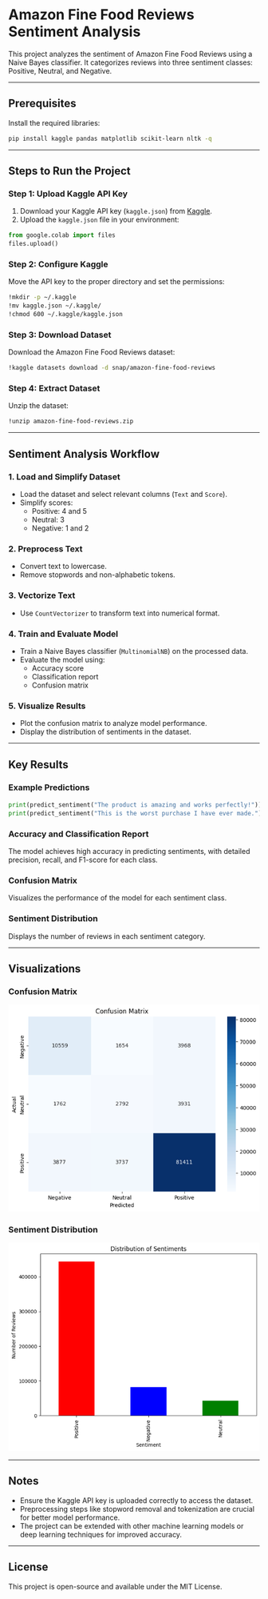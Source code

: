 # Amazon Fine Food Reviews Sentiment Analysis

This project analyzes the sentiment of Amazon Fine Food Reviews using a Naive Bayes classifier. It categorizes reviews into three sentiment classes: Positive, Neutral, and Negative.

---

## Prerequisites

Install the required libraries:

```bash
pip install kaggle pandas matplotlib scikit-learn nltk -q
```

---

## Steps to Run the Project

### Step 1: Upload Kaggle API Key

1. Download your Kaggle API key (`kaggle.json`) from [Kaggle](https://www.kaggle.com/account).
2. Upload the `kaggle.json` file in your environment:

```python
from google.colab import files
files.upload()
```

### Step 2: Configure Kaggle

Move the API key to the proper directory and set the permissions:

```bash
!mkdir -p ~/.kaggle
!mv kaggle.json ~/.kaggle/
!chmod 600 ~/.kaggle/kaggle.json
```

### Step 3: Download Dataset

Download the Amazon Fine Food Reviews dataset:

```bash
!kaggle datasets download -d snap/amazon-fine-food-reviews
```

### Step 4: Extract Dataset

Unzip the dataset:

```bash
!unzip amazon-fine-food-reviews.zip
```

---

## Sentiment Analysis Workflow

### 1. Load and Simplify Dataset

- Load the dataset and select relevant columns (`Text` and `Score`).
- Simplify scores:
  - Positive: 4 and 5
  - Neutral: 3
  - Negative: 1 and 2

### 2. Preprocess Text

- Convert text to lowercase.
- Remove stopwords and non-alphabetic tokens.

### 3. Vectorize Text

- Use `CountVectorizer` to transform text into numerical format.

### 4. Train and Evaluate Model

- Train a Naive Bayes classifier (`MultinomialNB`) on the processed data.
- Evaluate the model using:
  - Accuracy score
  - Classification report
  - Confusion matrix

### 5. Visualize Results

- Plot the confusion matrix to analyze model performance.
- Display the distribution of sentiments in the dataset.

---

## Key Results

### Example Predictions

```python
print(predict_sentiment("The product is amazing and works perfectly!"))  # Positive
print(predict_sentiment("This is the worst purchase I have ever made."))  # Negative
```

### Accuracy and Classification Report

The model achieves high accuracy in predicting sentiments, with detailed precision, recall, and F1-score for each class.

### Confusion Matrix

Visualizes the performance of the model for each sentiment class.

### Sentiment Distribution

Displays the number of reviews in each sentiment category.

---

## Visualizations

### Confusion Matrix

![Confusion Matrix](cm.png)

### Sentiment Distribution

![distribution](distribution.png)

---

## Notes

- Ensure the Kaggle API key is uploaded correctly to access the dataset.
- Preprocessing steps like stopword removal and tokenization are crucial for better model performance.
- The project can be extended with other machine learning models or deep learning techniques for improved accuracy.

---

## License

This project is open-source and available under the MIT License.

